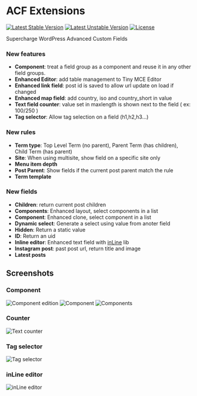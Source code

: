 # ACF Extensions

[![Latest Stable Version](http://poser.pugx.org/metabolism/acf-extensions/v)](https://packagist.org/packages/metabolism/acf-extensions)
[![Latest Unstable Version](http://poser.pugx.org/metabolism/acf-extensions/v/unstable)](https://packagist.org/packages/metabolism/acf-extensions)
[![License](http://poser.pugx.org/metabolism/acf-extensions/license)](https://packagist.org/packages/metabolism/acf-extensions)

Supercharge WordPress Advanced Custom Fields 

### New features
* **Component**: treat a field group as a component and reuse it in any other field groups.
* **Enhanced Editor**: add table management to Tiny MCE Editor
* **Enhanced link field**: post id is saved to allow url update on load if changed
* **Enhanced map field**: add country, iso and country_short in value
* **Text field counter**: value set in maxlength is shown next to the field ( ex: 100/250 )
* **Tag selector**: Allow tag selection on a field (h1,h2,h3...)

### New rules
* **Term type**: Top Level Term (no parent), Parent Term (has children), Child Term (has parent)
* **Site**: When using multisite, show field on a specific site only
* **Menu item depth**
* **Post Parent**: Show fields if the current post parent match the rule
* **Term template**

### New fields
* **Children**: return current post children
* **Components**: Enhanced layout, select components in a list
* **Component**: Enhanced clone, select component in a list
* **Dynamic select**: Generate a select using value from anoter field
* **Hidden**: Return a static value
* **ID**: Return an uid
* **Inline editor**: Enhanced text field with [inLine](https://felixg.io/docs/products/inline) lib
* **Instagram post**: past post url, return title and image
* **Latest posts**

## Screenshots

### Component
![Component edition](https://user-images.githubusercontent.com/4919596/212651611-bc227857-369f-4f7b-837a-b308c5009be8.png)
![Component](https://user-images.githubusercontent.com/4919596/212651619-583d04ff-6e00-479f-b9b7-63ca48174546.png)
![Components](https://user-images.githubusercontent.com/4919596/212651623-2d0c9599-99c1-4cd6-a1f2-8895fe01e149.png)

### Counter
![Text counter](https://user-images.githubusercontent.com/4919596/212651627-3e178075-4179-43e6-b432-f8e36222f194.png)

### Tag selector
![Tag selector](https://user-images.githubusercontent.com/4919596/212651630-516c37eb-12d2-4e7a-bacb-93b10e2a3825.png)

### inLine editor
![inLine editor](https://user-images.githubusercontent.com/4919596/212651636-ea635099-be67-4f63-8179-03df6243213a.png)
